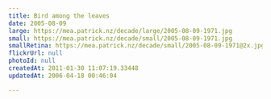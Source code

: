 ```yaml
---
title: Bird among the leaves
date: 2005-08-09
large: https://mea.patrick.nz/decade/large/2005-08-09-1971.jpg
small: https://mea.patrick.nz/decade/small/2005-08-09-1971.jpg
smallRetina: https://mea.patrick.nz/decade/small/2005-08-09-1971@2x.jpg
flickrUrl: null
photoId: null
createdAt: 2011-01-30 11:07:19.33448
updatedAt: 2006-04-18 00:46:04

---
```


